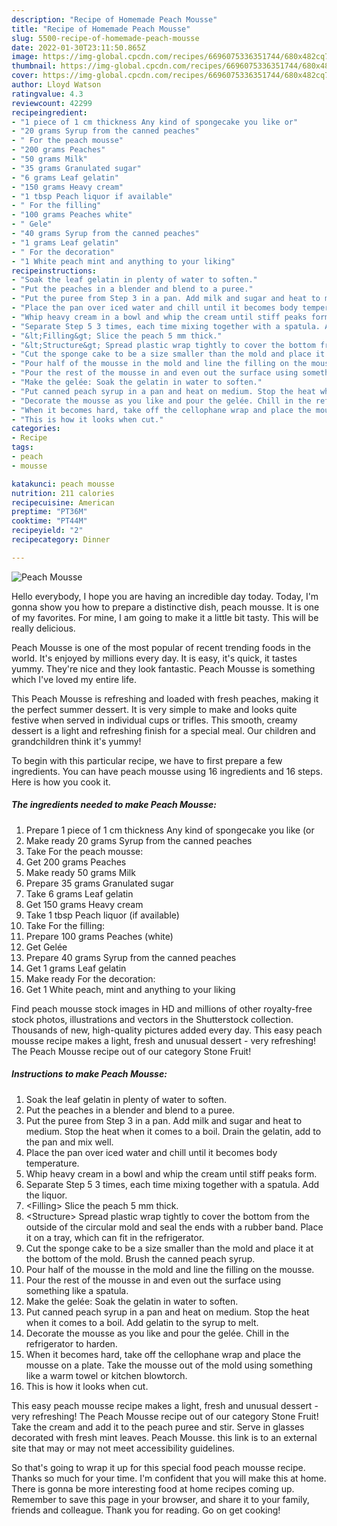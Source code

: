 ```yaml
---
description: "Recipe of Homemade Peach Mousse"
title: "Recipe of Homemade Peach Mousse"
slug: 5500-recipe-of-homemade-peach-mousse
date: 2022-01-30T23:11:50.865Z
image: https://img-global.cpcdn.com/recipes/6696075336351744/680x482cq70/peach-mousse-recipe-main-photo.jpg
thumbnail: https://img-global.cpcdn.com/recipes/6696075336351744/680x482cq70/peach-mousse-recipe-main-photo.jpg
cover: https://img-global.cpcdn.com/recipes/6696075336351744/680x482cq70/peach-mousse-recipe-main-photo.jpg
author: Lloyd Watson
ratingvalue: 4.3
reviewcount: 42299
recipeingredient:
- "1 piece of 1 cm thickness Any kind of spongecake you like or"
- "20 grams Syrup from the canned peaches"
- " For the peach mousse"
- "200 grams Peaches"
- "50 grams Milk"
- "35 grams Granulated sugar"
- "6 grams Leaf gelatin"
- "150 grams Heavy cream"
- "1 tbsp Peach liquor if available"
- " For the filling"
- "100 grams Peaches white"
- " Gele"
- "40 grams Syrup from the canned peaches"
- "1 grams Leaf gelatin"
- " For the decoration"
- "1 White peach mint and anything to your liking"
recipeinstructions:
- "Soak the leaf gelatin in plenty of water to soften."
- "Put the peaches in a blender and blend to a puree."
- "Put the puree from Step 3 in a pan. Add milk and sugar and heat to medium. Stop the heat when it comes to a boil. Drain the gelatin, add to the pan and mix well."
- "Place the pan over iced water and chill until it becomes body temperature."
- "Whip heavy cream in a bowl and whip the cream until stiff peaks form."
- "Separate Step 5 3 times, each time mixing together with a spatula. Add the liquor."
- "&lt;Filling&gt; Slice the peach 5 mm thick."
- "&lt;Structure&gt; Spread plastic wrap tightly to cover the bottom from the outside of the circular mold and seal the ends with a rubber band. Place it on a tray, which can fit in the refrigerator."
- "Cut the sponge cake to be a size smaller than the mold and place it at the bottom of the mold. Brush the canned peach syrup."
- "Pour half of the mousse in the mold and line the filling on the mousse."
- "Pour the rest of the mousse in and even out the surface using something like a spatula."
- "Make the gelée: Soak the gelatin in water to soften."
- "Put canned peach syrup in a pan and heat on medium. Stop the heat when it comes to a boil. Add gelatin to the syrup to melt."
- "Decorate the mousse as you like and pour the gelée. Chill in the refrigerator to harden."
- "When it becomes hard, take off the cellophane wrap and place the mousse on a plate. Take the mousse out of the mold using something like a warm towel or kitchen blowtorch."
- "This is how it looks when cut."
categories:
- Recipe
tags:
- peach
- mousse

katakunci: peach mousse 
nutrition: 211 calories
recipecuisine: American
preptime: "PT36M"
cooktime: "PT44M"
recipeyield: "2"
recipecategory: Dinner

---
```



![Peach Mousse](https://img-global.cpcdn.com/recipes/6696075336351744/680x482cq70/peach-mousse-recipe-main-photo.jpg)

Hello everybody, I hope you are having an incredible day today. Today, I'm gonna show you how to prepare a distinctive dish, peach mousse. It is one of my favorites. For mine, I am going to make it a little bit tasty. This will be really delicious.

Peach Mousse is one of the most popular of recent trending foods in the world. It's enjoyed by millions every day. It is easy, it's quick, it tastes yummy. They're nice and they look fantastic. Peach Mousse is something which I've loved my entire life.

This Peach Mousse is refreshing and loaded with fresh peaches, making it the perfect summer dessert. It is very simple to make and looks quite festive when served in individual cups or trifles. This smooth, creamy dessert is a light and refreshing finish for a special meal. Our children and grandchildren think it&#39;s yummy!


To begin with this particular recipe, we have to first prepare a few ingredients. You can have peach mousse using 16 ingredients and 16 steps. Here is how you cook it.

<!--inarticleads1-->

##### The ingredients needed to make Peach Mousse:

1. Prepare 1 piece of 1 cm thickness Any kind of spongecake you like (or
1. Make ready 20 grams Syrup from the canned peaches
1. Take  For the peach mousse:
1. Get 200 grams Peaches
1. Make ready 50 grams Milk
1. Prepare 35 grams Granulated sugar
1. Take 6 grams Leaf gelatin
1. Get 150 grams Heavy cream
1. Take 1 tbsp Peach liquor (if available)
1. Take  For the filling:
1. Prepare 100 grams Peaches (white)
1. Get  Gelée
1. Prepare 40 grams Syrup from the canned peaches
1. Get 1 grams Leaf gelatin
1. Make ready  For the decoration:
1. Get 1 White peach, mint and anything to your liking


Find peach mousse stock images in HD and millions of other royalty-free stock photos, illustrations and vectors in the Shutterstock collection. Thousands of new, high-quality pictures added every day. This easy peach mousse recipe makes a light, fresh and unusual dessert - very refreshing! The Peach Mousse recipe out of our category Stone Fruit! 

<!--inarticleads2-->

##### Instructions to make Peach Mousse:

1. Soak the leaf gelatin in plenty of water to soften.
1. Put the peaches in a blender and blend to a puree.
1. Put the puree from Step 3 in a pan. Add milk and sugar and heat to medium. Stop the heat when it comes to a boil. Drain the gelatin, add to the pan and mix well.
1. Place the pan over iced water and chill until it becomes body temperature.
1. Whip heavy cream in a bowl and whip the cream until stiff peaks form.
1. Separate Step 5 3 times, each time mixing together with a spatula. Add the liquor.
1. &lt;Filling&gt; Slice the peach 5 mm thick.
1. &lt;Structure&gt; Spread plastic wrap tightly to cover the bottom from the outside of the circular mold and seal the ends with a rubber band. Place it on a tray, which can fit in the refrigerator.
1. Cut the sponge cake to be a size smaller than the mold and place it at the bottom of the mold. Brush the canned peach syrup.
1. Pour half of the mousse in the mold and line the filling on the mousse.
1. Pour the rest of the mousse in and even out the surface using something like a spatula.
1. Make the gelée: Soak the gelatin in water to soften.
1. Put canned peach syrup in a pan and heat on medium. Stop the heat when it comes to a boil. Add gelatin to the syrup to melt.
1. Decorate the mousse as you like and pour the gelée. Chill in the refrigerator to harden.
1. When it becomes hard, take off the cellophane wrap and place the mousse on a plate. Take the mousse out of the mold using something like a warm towel or kitchen blowtorch.
1. This is how it looks when cut.


This easy peach mousse recipe makes a light, fresh and unusual dessert - very refreshing! The Peach Mousse recipe out of our category Stone Fruit! Take the cream and add it to the peach puree and stir. Serve in glasses decorated with fresh mint leaves. Peach Mousse. this link is to an external site that may or may not meet accessibility guidelines. 

So that's going to wrap it up for this special food peach mousse recipe. Thanks so much for your time. I'm confident that you will make this at home. There is gonna be more interesting food at home recipes coming up. Remember to save this page in your browser, and share it to your family, friends and colleague. Thank you for reading. Go on get cooking!
